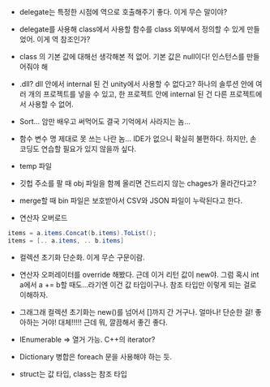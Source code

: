 - delegate는 특정한 시점에 역으로 호출해주기 좋다. 이게 무슨 말이야?

- delegate를 사용해 class에서 사용할 함수를 class 외부에서 정의할 수 있게 만들었어. 이게 역 참조인가?

- class 의 기본 값에 대해선 생각해본 적 없어. 기본 값은 null이다! 인스턴스를 만들어줘야 해

- .dll? dll 안에서 internal 된 건 unity에서 사용할 수 없다고? 하나의 솔루션 안에 여러 개의 프로젝트를 넣을 수 있고, 한 프로젝트 안에 internal 된 건 다른 프로젝트에서 사용할 수 없어. 

- Sort... 암만 배우고 써먹어도 결국 기억에서 사라지는 놈...

- 함수 변수 명 제대로 못 쓰는 나란 놈... IDE가 없으니 확실히 불편하다.  하지만, 손 코딩도 연습할 필요가 있지 않을까 싶다. 

- temp 파일

- 깃헙 주소를 팔 때 obj 파일을 함께 올리면 건드리지 않는 chages가 올라간다고?

- merge할 때 bin 파일은 보호받아서 CSV와 JSON 파일이 누락된다고 한다.

- 연산자 오버로드

~~~ c#
items = a.items.Concat(b.items).ToList();
items = [.. a.items, .. b.items]
~~~
- 컬렉션 초기화 단순화. 이게 무슨 구문이람.

- 연산자 오퍼레이터를 override 해봤다. 근데 이거 리턴 값이 new야. 그럼 혹시 int a에서 a += b할 때도...라기엔 이건 값 타입이구나. 참조 타입만 이렇게 되는 걸로 이해하자.

- 그래그래 컬렉션 초기화는 new()를 넘어서 []까지 간 거구나. 얼마나! 단순한 걸! 좋아하는 거야! 대체!!!!! 근데 뭐, 깔끔해서 좋긴 좋다.

- IEnumerable => 열거 가능. C++의 iterator?

- Dictionary 병합은 foreach 문을 사용해야 하는 듯.

- struct는 값 타입, class는 참조 타입